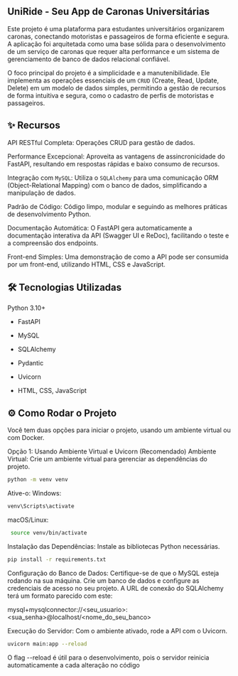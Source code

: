 ## UniRide - Seu App de Caronas Universitárias
Este projeto é uma plataforma para estudantes universitários organizarem caronas, conectando motoristas e passageiros de forma eficiente e segura. A aplicação foi arquitetada como uma base sólida para o desenvolvimento de um serviço de caronas que requer alta performance e um sistema de gerenciamento de banco de dados relacional confiável.

O foco principal do projeto é a simplicidade e a manutenibilidade. Ele implementa as operações essenciais de um `CRUD` (Create, Read, Update, Delete) em um modelo de dados simples, permitindo a gestão de recursos de forma intuitiva e segura, como o cadastro de perfis de motoristas e passageiros.

## ✨ Recursos
API RESTful Completa: Operações CRUD para gestão de dados.

Performance Excepcional: Aproveita as vantagens de assincronicidade do FastAPI, resultando em respostas rápidas e baixo consumo de recursos.

Integração com `MySQL`: Utiliza o `SQLAlchemy` para uma comunicação ORM (Object-Relational Mapping) com o banco de dados, simplificando a manipulação de dados.

Padrão de Código: Código limpo, modular e seguindo as melhores práticas de desenvolvimento Python.

Documentação Automática: O FastAPI gera automaticamente a documentação interativa da API (Swagger UI e ReDoc), facilitando o teste e a compreensão dos endpoints.

Front-end Simples: Uma demonstração de como a API pode ser consumida por um front-end, utilizando HTML, CSS e JavaScript.

## 🛠️ Tecnologias Utilizadas
Python 3.10+

- FastAPI

- MySQL

- SQLAlchemy

- Pydantic

- Uvicorn

- HTML, CSS, JavaScript

## ⚙️ Como Rodar o Projeto
Você tem duas opções para iniciar o projeto, usando um ambiente virtual ou com Docker.

Opção 1: Usando Ambiente Virtual e Uvicorn (Recomendado)
Ambiente Virtual: Crie um ambiente virtual para gerenciar as dependências do projeto.
```bash
python -m venv venv
```
Ative-o:
Windows:
```bash
venv\Scripts\activate
```
macOS/Linux:
```bash
 source venv/bin/activate
```
Instalação das Dependências: Instale as bibliotecas Python necessárias.
```bash
pip install -r requirements.txt
```
Configuração do Banco de Dados: Certifique-se de que o MySQL esteja rodando na sua máquina. Crie um banco de dados e configure as credenciais de acesso no seu projeto. A URL de conexão do SQLAlchemy terá um formato parecido com este:

mysql+mysqlconnector://<seu_usuario>:<sua_senha>@localhost/<nome_do_seu_banco>

Execução do Servidor: Com o ambiente ativado, rode a API com o Uvicorn.
```bash
uvicorn main:app --reload
```
O flag --reload é útil para o desenvolvimento, pois o servidor reinicia automaticamente a cada alteração no código
